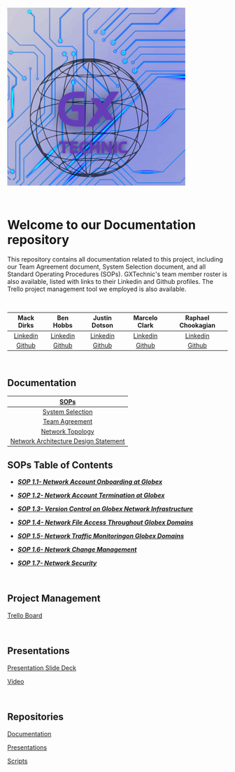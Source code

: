![Logo](./Topology/Logo.png)

<br>

# Welcome to our Documentation repository

This repository contains all documentation related to this project,  including our Team Agreement document, System Selection document, and all Standard Operating Procedures (SOPs). GXTechnic's team member roster is also available, listed with links to their Linkedin and Github profiles. The Trello project management tool we employed is also available.

<br>

<!-- ## Team Members -->

| Mack Dirks | Ben Hobbs | Justin Dotson  | Marcelo Clark  | Raphael Chookagian |
|:----------------------:|:-----------------------:|:----------------------:|:----------------------:|:----------------------:|
| [Linkedin](https://www.linkedin.com/in/mack-dirks/) | [Linkedin](https://www.linkedin.com/in/benjaminshobbs/) | [Linkedin](http://linkedin.com/in/justin-dotson/) | [Linkedin](http://www.linkedin.com/in/marcelotc) | [Linkedin](https://www.linkedin.com/in/raphaelchookagian/) |
| [Github](https://github.com/MackD51) | [Github](https://github.com/benjamin-s-hobbs) | [Github](https://github.com/ileicathat/) | [Github](https://github.com/mtc2434) | [Github](https://github.com/cesarderio) |

<br>

## Documentation

<!-- | [SOPs](https://github.com/GXtechnic/Documentation/SOPs) | -->
| [SOPs](./SOPs/) |
|:-----------------------:|
|  [System Selection](Team_Documents/SystemSelection.md) |
| [Team Agreement](Team_Documents/TeamAgreement.md) | 
| [Network Topology](https://github.com/GXtechnic/Documentation/blob/main/Topology/Topology_v1.png) |
| [Network Architecture Design Statement](https://github.com/GXtechnic/Documentation/blob/main/Team_Documents/Network_Statement.md) |


## SOPs Table of Contents

* ***[SOP 1.1- Network Account Onboarding at Globex](./SOPs/SOP_01.md)***

* ***[SOP 1.2- Network Account Termination at Globex](./SOPs/SOP_02.md)***

* ***[SOP 1.3- Version Control on Globex Network Infrastructure](./SOPs/SOP_03.md)***

* ***[SOP 1.4- Network File Access Throughout Globex Domains](./SOPs/SOP_04.md)***

* ***[SOP 1.5- Network Traffic Monitoringon Globex Domains](./SOPs/SOP_05.md)***

* ***[SOP 1.6- Network Change Management](./SOPs/SOP_06.md)***

* ***[SOP 1.7- Network Security](./SOPs/SOP_07.md)***

<br>

## Project Management

[Trello Board](https://trello.com/b/C9WEZJRe/team1)

<br>

## Presentations

[Presentation Slide Deck](https://docs.google.com/presentation/d/1rXoVMHw0sstGkOP7tk08IB_vvO04RRumBPlRd-BJ2n4/edit?usp=sharing)

[Video]()

<br>

## Repositories

[Documentation](https://github.com/GXtechnic/Documentation)

[Presentations](https://github.com/GXtechnic/Presentations)

[Scripts](https://github.com/GXtechnic/Scripts)

<!-- ---------------------------- -->

<!-- Mack Dirks
[Github](https://github.com/MackD51)
[Linkedin](https://www.linkedin.com/in/mack-dirks/)
[Email](mack.a.dirks@gmail.com)

Ben Hobbs
[Github](https://github.com/benjamin-s-hobbs)
[Linkedin](https://www.linkedin.com/in/benjaminshobbs/)
[Email](benjamin.s.hobbs@gmail.com)

Justin Dotson
[Github](https://github.com/ileicathat/)
[Linkedin](http://linkedin.com/in/justin-dotson/)
[Email](ileicathat@gmail.com)

Marcelo Clark
[Github](https://github.com/mtc2434)
[Linkedin](http://www.linkedin.com/in/marcelotc)
[Email](m01t02c03@gmail.com)

Raphael Chookagian
[Github](https://github.com/cesarderio)
[Linkedin](https://www.linkedin.com/in/raphaelchookagian/)
[Email](raphaelchookagian@gmail.com) -->
